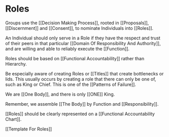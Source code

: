 # Roles

Groups use the [[Decision Making Process]], rooted in [[Proposals]], [[Discernment]] and [[Consent]], to nominate Individuals into [[Roles]]. 

An Individual should only serve in a Role if they have the respect and trust of their peers in that particular [[Domain Of Responsibility And Authority]], and are willing and able to reliably execute the [[Function]]. 

Roles should be based on [[Functional Accountability]] rather than Hierarchy. 

Be especially aware of creating Roles or [[Titles]] that create bottlenecks or lids. This usually occurs by creating a role that there can only be one of, such as King or Chief. This is one of the [[Patterns of Failure]]. 

We are [[One Body]], and there is only [[ONE]] King. 

Remember, we assemble [[The Body]] by Function and [[Responsibility]]. 

[[Roles]] should be clearly represented on a [[Functional Accountability Chart]]. 

[[Template For Roles]] 